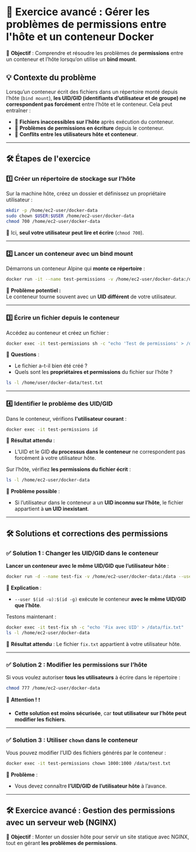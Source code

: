 # **🔹 Exercice avancé : Gérer les problèmes de permissions entre l'hôte et un conteneur Docker**  

📌 **Objectif** : Comprendre et résoudre les problèmes de **permissions** entre un conteneur et l’hôte lorsqu’on utilise un **bind mount**.

## **💡 Contexte du problème**
Lorsqu’un conteneur écrit des fichiers dans un répertoire monté depuis l’hôte (`bind mount`), **les UID/GID (identifiants d’utilisateur et de groupe) ne correspondent pas forcément** entre l’hôte et le conteneur. Cela peut entraîner :
- 🚫 **Fichiers inaccessibles sur l’hôte** après exécution du conteneur.
- 🚫 **Problèmes de permissions en écriture** depuis le conteneur.
- 🚫 **Conflits entre les utilisateurs hôte et conteneur**.

---

## **🛠 Étapes de l'exercice**
### **1️⃣ Créer un répertoire de stockage sur l’hôte**
Sur la machine hôte, créez un dossier et définissez un propriétaire utilisateur :
```sh
mkdir -p /home/ec2-user/docker-data
sudo chown $USER:$USER /home/ec2-user/docker-data
chmod 700 /home/ec2-user/docker-data
```
📌 Ici, **seul votre utilisateur peut lire et écrire** (`chmod 700`).

---

### **2️⃣ Lancer un conteneur avec un bind mount**
Démarrons un conteneur Alpine qui **monte ce répertoire** :
```sh
docker run -it --name test-permissions -v /home/ec2-user/docker-data:/data alpine  ls -l | grep /data
```
📌 **Problème potentiel :**  
Le conteneur tourne souvent avec un **UID différent** de votre utilisateur.

---

### **3️⃣ Écrire un fichier depuis le conteneur**
Accédez au conteneur et créez un fichier :
```sh
docker exec -it test-permissions sh -c "echo 'Test de permissions' > /data/test.txt"
```
📌 **Questions** :
- Le fichier a-t-il bien été créé ?
- Quels sont les **propriétaires et permissions** du fichier sur l’hôte ?
```sh
ls -l /home/user/docker-data/test.txt
```

---

### **4️⃣ Identifier le problème des UID/GID**
Dans le conteneur, vérifions **l'utilisateur courant** :
```sh
docker exec -it test-permissions id
```
📌 **Résultat attendu** :
- L’UID et le GID **du processus dans le conteneur** ne correspondent pas forcément à votre utilisateur hôte.

Sur l’hôte, vérifiez **les permissions du fichier écrit** :
```sh
ls -l /home/ec2-user/docker-data
```
📌 **Problème possible** :
- Si l’utilisateur dans le conteneur a un **UID inconnu sur l’hôte**, le fichier appartient à **un UID inexistant**.

---

## **🛠 Solutions et corrections des permissions**
### **✅ Solution 1 : Changer les UID/GID dans le conteneur**
**Lancer un conteneur avec le même UID/GID que l’utilisateur hôte** :
```sh
docker run -d --name test-fix -v /home/ec2-user/docker-data:/data --user $(id -u):$(id -g) alpine sleep 3600
```
📌 **Explication** :
- `--user $(id -u):$(id -g)` exécute le conteneur **avec le même UID/GID que l’hôte**.

Testons maintenant :
```sh
docker exec -it test-fix sh -c "echo 'Fix avec UID' > /data/fix.txt"
ls -l /home/ec2-user/docker-data
``` 
📌 **Résultat attendu** : Le fichier `fix.txt` appartient à votre utilisateur hôte.

---

### **✅ Solution 2 : Modifier les permissions sur l’hôte**
Si vous voulez autoriser **tous les utilisateurs** à écrire dans le répertoire :
```sh
chmod 777 /home/ec2-user/docker-data
```
📌 **Attention !** ❗  
- **Cette solution est moins sécurisée**, car **tout utilisateur sur l’hôte peut modifier les fichiers**.

---

### **✅ Solution 3 : Utiliser `chown` dans le conteneur**
Vous pouvez modifier l’UID des fichiers générés par le conteneur :
```sh
docker exec -it test-permissions chown 1000:1000 /data/test.txt
```
📌 **Problème** :
- Vous devez connaître **l’UID/GID de l’utilisateur hôte** à l’avance.

---

## **🛠 Exercice avancé : Gestion des permissions avec un serveur web (NGINX)**
📌 **Objectif** : Monter un dossier hôte pour servir un site statique avec NGINX, tout en gérant **les problèmes de permissions**.
